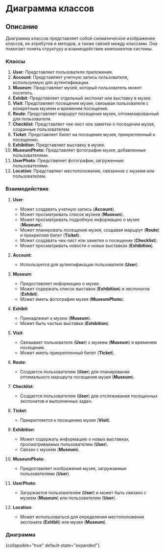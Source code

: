 # Диаграмма классов
<show-structure depth="2"/>

## Описание

Диаграмма классов представляет собой схематическое изображение классов, их атрибутов и методов, а также связей между классами. Она помогает понять структуру и взаимодействие компонентов системы.

### Классы

1. **User**: Представляет пользователя приложения.
2. **Account**: Представляет учетную запись пользователя, используемую для аутентификации.
3. **Museum**: Представляет музей, который пользователь может посетить.
4. **Exhibit**: Представляет отдельный экспонат или выставку в музее.
5. **Visit**: Представляет посещение музея, связывая пользователя с конкретным музеем и временем посещения.
6. **Route**: Представляет маршрут посещения музея, оптимизированный для пользователя.
7. **Checklist**: Представляет чек-лист или заметки о посещении музея, созданные пользователем.
8. **Ticket**: Представляет билет на посещение музея, прикрепленный к посещению.
9. **Exhibition**: Представляет выставку в музее.
10. **MuseumPhoto**: Представляет фотографии музея, добавленные пользователями.
11. **UserPhoto**: Представляет фотографии, загруженные пользователями.
12. **Location**: Представляет местоположение, связанное с музеем или пользователем.

### Взаимодействие

1. **User**:
    - Может создавать учетную запись (**Account**).
    - Может просматривать список музеев (**Museum**).
    - Может просматривать подробную информацию о музее (**Museum**).
    - Может планировать посещение музея, создавая маршрут (**Route**) и прикрепляя билет (**Ticket**).
    - Может создавать чек-лист или заметки о посещении (**Checklist**).
    - Может просматривать новости о новых выставках (**Exhibition**).

2. **Account**:
    - Используется для аутентификации пользователя (**User**).

3. **Museum**:
    - Предоставляет информацию о музее.
    - Может содержать список выставок (**Exhibition**) и экспонатов (**Exhibit**).
    - Может иметь фотографии музея (**MuseumPhoto**).

4. **Exhibit**:
    - Принадлежит к музею (**Museum**).
    - Может быть частью выставки (**Exhibition**).

5. **Visit**:
    - Связывает пользователя (**User**) с музеем (**Museum**) и временем посещения.
    - Может иметь прикрепленный билет (**Ticket**).

6. **Route**:
    - Создается пользователем (**User**) для планирования оптимального маршрута посещения музея (**Museum**).

7. **Checklist**:
    - Создается пользователем (**User**) для отслеживания посещенных экспонатов и выполненных задач.

8. **Ticket**:
    - Прикрепляется к посещению музея (**Visit**).

9. **Exhibition**:
    - Может содержать информацию о новых выставках, просматриваемых пользователем (**User**).
    - Связан с музеем (**Museum**).

10. **MuseumPhoto**:
    - Предоставляет изображения музея, загружаемые пользователями (**User**).

11. **UserPhoto**:
    - Загружается пользователем (**User**) и может быть связано с музеем (**Museum**) или пользователем (**User**).

12. **Location**:
    - Может использоваться для определения местоположения экспоната (**Exhibit**) или музея (**Museum**).

### Диаграмма
{collapsible="true" default-state="expanded"}

[//]: # (> [SVG]&#40;%host%/images/umldiagram.svg&#41;)

<code-block lang="plantuml" src="../diagrams/uml/uml_diagram.puml">


</code-block>
